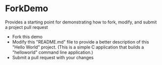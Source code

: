 # ForkDemo
Provides a starting point for demonstrating how to fork, modify, and submit a project pull request

* Fork this demo
* Modify this "README.md" file to provide a better description of this "Hello World" project. (This is a simple C application that builds a "helloworld" command line application.)
* Submit a pull request with your changes

